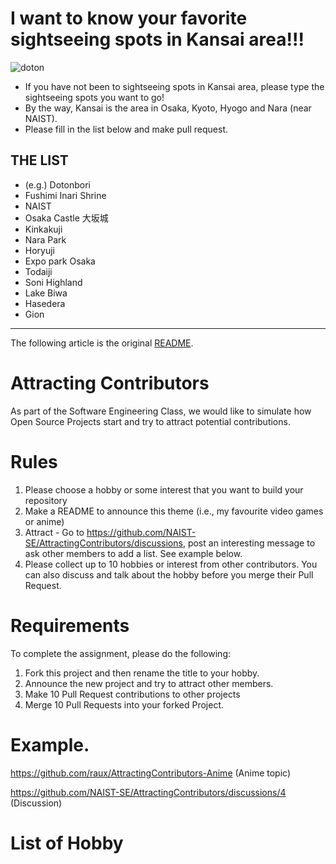# I want to know your favorite sightseeing spots in Kansai area!!!

![doton](https://free-materials.com/adm/wp-content/uploads/2017/04/adDSC_1468-750x499.jpg)

- If you have not been to sightseeing spots in Kansai area, please type the sightseeing spots you want to go!
- By the way, Kansai is the area in Osaka, Kyoto, Hyogo and Nara (near NAIST). 
- Please fill in the list below and make pull request.

## THE LIST

- (e.g.) Dotonbori
- Fushimi Inari Shrine
- NAIST
- Osaka Castle 大坂城
- Kinkakuji
- Nara Park
- Horyuji
- Expo park Osaka
- Todaiji
- Soni Highland
- Lake Biwa
- Hasedera
- Gion

---

The following article is the original [README](https://github.com/NAIST-SE/AttractingContributors/blob/main/README.md). 



# Attracting Contributors
As part of the Software Engineering Class, we would like to simulate how Open Source Projects start and try to attract potential contributions.

# Rules

1. Please choose a hobby or some interest that you want to build your repository
2. Make a README to announce this theme (i.e., my favourite video games or anime)
3. Attract - Go to https://github.com/NAIST-SE/AttractingContributors/discussions, post an interesting message to ask other members to add a list. See example below.
4. Please collect up to 10 hobbies or interest from other contributors. You can also discuss and talk about the hobby before you merge their Pull Request.

# Requirements
To complete the assignment, please do the following:
1. Fork this project and then rename the title to your hobby. 
2. Announce the new project and try to attract other members.
3. Make 10 Pull Request contributions to other projects
4. Merge 10 Pull Requests into your forked Project.

# Example. 
https://github.com/raux/AttractingContributors-Anime (Anime topic)

https://github.com/NAIST-SE/AttractingContributors/discussions/4 (Discussion)

# List of Hobby
